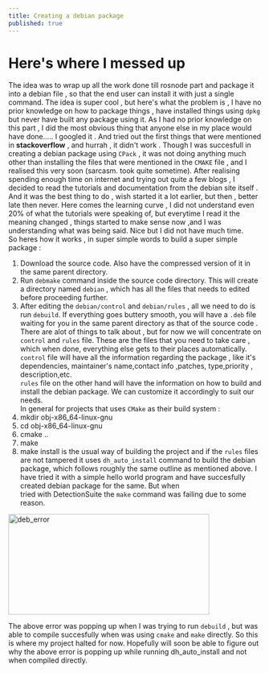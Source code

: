 ```yaml
---
title: Creating a debian package
published: true
---
```


# Here's where I messed up
The idea was to wrap up all the work done till rosnode part and package it into
a debian file , so that the end user can install it with just a single command.
The idea is super cool , but here's what the problem is , I have no prior knowledge
on how to package things , have installed things using `dpkg` but never have built
any package using it. As I had no prior knowledge on this part , I did the most
obvious thing that anyone else in my place would have done..... I googled it .
And tried out the first things that were mentioned in **stackoverflow** , and
hurrah , it didn't work . Though I was succesfull in creating a debian package
using `CPack` , it was not doing anything much other than installing the files
that were mentioned in the `CMAKE` file , and I realised this very soon
(sarcasm. took quite sometime). After realising spending enough time on internet
and trying out quite a few blogs , I decided to read the tutorials and documentation
from the debian site itself . And it was the best thing to do , wish started it a
lot earlier, but then , better late then never. Here comes the learning curve ,
I did not understand even 20% of what the tutorials were speaking of, but everytime
I read it the meaning changed , things started to make sense now ,and I was understanding
what was being said. Nice but I did not have much time.  
So heres how it works , in super simple words to build a super simple package :
1. Download the source code. Also have the compressed version of it in the same parent
directory.
2. Run `debmake` command inside the source code directory. This will create a
directory named `debian` , which has all the files that needs to edited before
proceeding further.
3. After editing the `debian/control` and `debian/rules` , all we need to do is
run `debuild`.
If everything goes buttery smooth, you will have a `.deb` file waiting for you in
the same parent directory as that of the source code . There are alot of things
to talk about , but for now we will concentrate on `control` and `rules` file.
These are the files that you need to take care , which when done, everything else
gets to their places automatically.  
`control` file will have all the information regarding the package , like it's
dependencies, maintainer's name,contact info ,patches, type,priority , description,etc.  
`rules` file on the other hand will have the information on how to build and install
the debian package. We can customize it accordingly to suit our needs.  
In general for projects that uses `CMake` as their build system :
1. mkdir obj-x86_64-linux-gnu
2. cd obj-x86_64-linux-gnu
3. cmake ..
4. make
5. make install
is the usual way of building the project and if the `rules` files are not tampered
it uses `dh_auto_install` command to build the debian package, which follows
roughly the same outline as mentioned above. I have tried it with a simple hello
world program and have succesfully created debian package for the same. But when  
tried with DetectionSuite the `make` command was failing due to some reason.

<img src="{{site.baseurl}}/img/deb.png" width="400" height ="200" alt="deb_error">

The above error was popping up when I was trying to run `debuild` , but was able
to compile succesfully when was using `cmake` and `make` directly. So this is where
my project halted for now. Hopefully will soon be able to figure out why the above
error is popping up while running dh_auto_install and not when compiled directly. 

